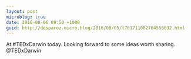 ```yaml
---
layout: post
microblog: true
date: 2016-08-06 09:50 +1000
guid: http://desparoz.micro.blog/2016/08/05/t761711082704556032.html
---
```

At #TEDxDarwin today. Looking forward to some ideas worth sharing. @TEDxDarwin
